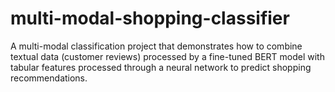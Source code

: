 # multi-modal-shopping-classifier
A multi-modal classification project that demonstrates how to combine textual data (customer reviews) processed by a fine-tuned BERT model with tabular features processed through a neural network to predict shopping recommendations.

